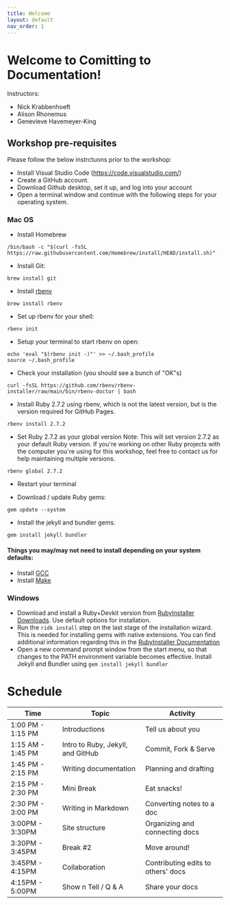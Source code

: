 ```yaml
---
title: Welcome
layout: default
nav_order: 1
---
```


# Welcome to Comitting to Documentation!

Instructors:
* Nick Krabbenhoeft
* Alison Rhonemus
* Genevieve Havemeyer-King

## Workshop pre-requisites
Please follow the below instrctuons prior to the workshop:
* Install Visual Studio Code (https://code.visualstudio.com/) 
* Create a GitHub account.
* Download Github desktop, set it up, and log into your account
* Open a terminal window and continue with the following steps for your operating system.

### Mac OS

* Install Homebrew 
```
/bin/bash -c "$(curl -fsSL https://raw.githubusercontent.com/Homebrew/install/HEAD/install.sh)"
```
* Install Git: 
```
brew install git
```
*  Install [rbenv](https://github.com/rbenv/rbenv#installation)
```
brew install rbenv
```
* Set up rbenv for your shell:
```
rbenv init
```
* Setup your terminal to start rbenv on open:
```
echo 'eval "$(rbenv init -)"' >> ~/.bash_profile
source ~/.bash_profile
```
* Check your installation (you should see a bunch of "OK"s)
```
curl -fsSL https://github.com/rbenv/rbenv-installer/raw/main/bin/rbenv-doctor | bash
```
* Install Ruby 2.7.2 using rbenv, which is not the latest version, but is the version required for GitHub Pages.
```
rbenv install 2.7.2
```

* Set Ruby 2.7.2 as your global version
Note: This will set version 2.7.2 as your default Ruby version. If you're working on other Ruby projects with the computer you're using for this workshop, feel free to contact us for help maintaining multiple versions.
```
rbenv global 2.7.2
```
* Restart your terminal

* Download / update Ruby gems: 
```
gem update --system
```

* Install the jekyll and bundler gems.
```
gem install jekyll bundler
```

#### Things you may/may not need to install depending on your system defaults:
* Install [GCC](https://gcc.gnu.org/install/)
* Install [Make](https://www.gnu.org/software/make/)


### Windows
* Download and install a Ruby+Devkit version from [RubyInstaller Downloads](https://rubyinstaller.org/downloads/). Use default options for installation.
* Run the `ridk install` step on the last stage of the installation wizard. This is needed for installing gems with native extensions. You can find additional information regarding this in the [RubyInstaller Documentation](https://github.com/oneclick/rubyinstaller2#using-the-installer-on-a-target-system)
* Open a new command prompt window from the start menu, so that changes to the PATH environment variable becomes effective. Install Jekyll and Bundler using `gem install jekyll bundler`




# Schedule

| **Time** | **Topic** | **Activity** |
|     -----          |     -----      |     -----      |
|   1:00 PM - 1:15 PM   |   Introductions |   Tell us about you   |
|   1:15 AM - 1:45 PM   |   Intro to Ruby, Jekyll, and GitHub   |   Commit, Fork & Serve   |
|   1:45 PM - 2:15 PM   |  Writing documentation |     Planning and drafting      |
|   2:15 PM - 2:30 PM   |  Mini Break |      Eat snacks!     |
|   2:30 PM - 3:00 PM   |  Writing in Markdown   |      Converting notes to a doc   |
|   3:00PM - 3:30PM   |  Site structure |      Organizing and connecting docs     |
|   3:30PM - 3:45PM   |  Break #2 |      Move around!     |
|   3:45PM - 4:15PM   |   Collaboration  |     Contributing edits to others' docs    |
|   4:15PM - 5:00PM   |  Show n Tell / Q & A |      Share your docs     |
